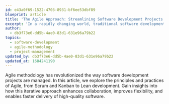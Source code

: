 ```yaml
---
id: e43a0f69-1522-4703-8931-bf6ee53dbf89
blueprint: article
title: 'The Agile Approach: Streamlining Software Development Projects'
excerpt: 'In a rapidly changing world, traditional software development methodologies fall short. Discover the power of Agile as we dive into its principles and practices, witnessing how it empowers teams to adapt, innovate, and deliver outstanding software products.'
author:
  - db3f73e6-dd5b-4ae0-83d1-631e96a79b22
topics:
  - software-development
  - agile-methodology
  - project-management
updated_by: db3f73e6-dd5b-4ae0-83d1-631e96a79b22
updated_at: 1684241190
---
```

Agile methodology has revolutionized the way software development projects are managed. In this article, we explore the principles and practices of Agile, from Scrum and Kanban to Lean development. Gain insights into how this iterative approach enhances collaboration, improves flexibility, and enables faster delivery of high-quality software.